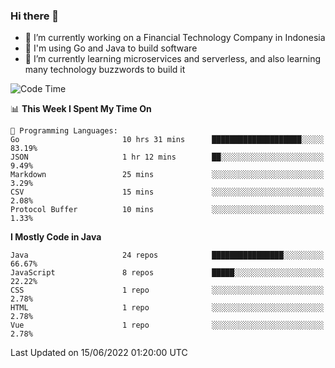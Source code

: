 ### Hi there 👋

<!--
**mazzama/mazzama** is a ✨ _special_ ✨ repository because its `README.md` (this file) appears on your GitHub profile.

Here are some ideas to get you started:

- 🔭 I’m currently working on ...
- 🌱 I’m currently learning ...
- 👯 I’m looking to collaborate on ...
- 🤔 I’m looking for help with ...
- 💬 Ask me about ...
- 📫 How to reach me: ...
- 😄 Pronouns: ...
- ⚡ Fun fact: ...
-->

- 🔭 I’m currently working on a Financial Technology Company in Indonesia
- :gun: I'm using Go and Java to build software
- 🌱 I’m currently learning microservices and serverless, and also learning many technology buzzwords to build it

<!--START_SECTION:waka-->
![Code Time](http://img.shields.io/badge/Code%20Time-0%20secs-blue)

📊 **This Week I Spent My Time On** 

```text
💬 Programming Languages: 
Go                       10 hrs 31 mins      ████████████████████░░░░░   83.19% 
JSON                     1 hr 12 mins        ██░░░░░░░░░░░░░░░░░░░░░░░   9.49% 
Markdown                 25 mins             ░░░░░░░░░░░░░░░░░░░░░░░░░   3.29% 
CSV                      15 mins             ░░░░░░░░░░░░░░░░░░░░░░░░░   2.08% 
Protocol Buffer          10 mins             ░░░░░░░░░░░░░░░░░░░░░░░░░   1.33%

```

**I Mostly Code in Java** 

```text
Java                     24 repos            ████████████████░░░░░░░░░   66.67% 
JavaScript               8 repos             █████░░░░░░░░░░░░░░░░░░░░   22.22% 
CSS                      1 repo              ░░░░░░░░░░░░░░░░░░░░░░░░░   2.78% 
HTML                     1 repo              ░░░░░░░░░░░░░░░░░░░░░░░░░   2.78% 
Vue                      1 repo              ░░░░░░░░░░░░░░░░░░░░░░░░░   2.78%

```



 Last Updated on 15/06/2022 01:20:00 UTC
<!--END_SECTION:waka-->

